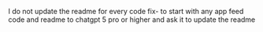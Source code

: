 I do not update the readme for every code fix- to start with any app feed code and readme  to chatgpt 5 pro or higher and ask it to
update the readme
